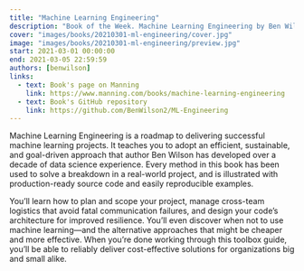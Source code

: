 ```yaml
---
title: "Machine Learning Engineering"
description: "Book of the Week. Machine Learning Engineering by Ben Wilson"
cover: "images/books/20210301-ml-engineering/cover.jpg"
image: "images/books/20210301-ml-engineering/preview.jpg"
start: 2021-03-01 00:00:00
end: 2021-03-05 22:59:59
authors: [benwilson]
links: 
  - text: Book's page on Manning
    link: https://www.manning.com/books/machine-learning-engineering
  - text: Book's GitHub repository
    link: https://github.com/BenWilson2/ML-Engineering
---
```


Machine Learning Engineering is a roadmap to delivering successful machine learning projects.
It teaches you to adopt an efficient, sustainable, and goal-driven approach that author
Ben Wilson has developed over a decade of data science experience. Every method in this book
has been used to solve a breakdown in a real-world project, and is illustrated with production-ready
source code and easily reproducible examples.

You’ll learn how to plan and scope your project, manage cross-team logistics that avoid fatal
communication failures, and design your code’s architecture for improved resilience. You’ll
even discover when not to use machine learning—and the alternative approaches that might be
cheaper and more effective. When you’re done working through this toolbox guide, you’ll be
able to reliably deliver cost-effective solutions for organizations big and small alike.